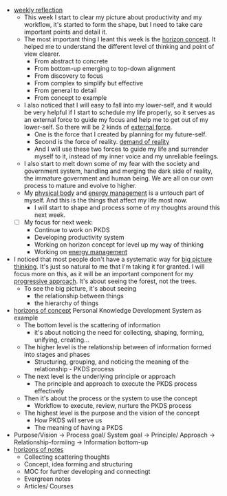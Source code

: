 - [weekly reflection](<weekly reflection.md>)
    - This week I start to clear my picture about productivity and my workflow, it's started to form the shape, but I need to take care important points and detail it.
    - The most important thing I leant this week is the [horizon concept](<horizon concept.md>). It helped me to understand the different level of thinking and point of view clearer.
        - From abstract to concrete
        - From bottom-up emerging to top-down alignment
        - From discovery to focus
        - From complex to simplify but effective
        - From general to detail
        - From concept to example
    - I also noticed that I will easy to fall into my lower-self, and it would be very helpful if I start to schedule my life properly, so it serves as an external force to guide my focus and help me to get out of my lower-self. So there will be 2 kinds of [external force](<external force.md>).
        - One is the force that I created by planning for my future-self. 
        - Second is the force of reality. [demand of reality](<demand of reality.md>)
        - And I will use these two forces to guide my life and surrender myself to it, instead of my inner voice and my unreliable feelings.
    - I also start to melt down some of my fear with the society and government system, handling and merging the dark side of reality, the immature government and human being. We are all on our own process to mature and evolve to higher.
    - My [physical body](<physical body.md>) and [energy management](<energy management.md>) is a untouch part of myself. And this is the things that affect my life most now.
        - I will start to shape and process some of my thoughts around this next week.
    - [ ] My focus for next week:
        - Continue to work on PKDS
        - Developing productivity system
        - Working on horizon concept for level up my way of thinking
        - Working on [energy management](<energy management.md>)
- I noticed that most people don't have a systematic way for [big picture thinking](<big picture thinking.md>). It's just so natural to me that I'm taking it for granted. I will focus more on this, as it will be an important component for my [progressive approach](<progressive approach.md>). It's about seeing the forest, not the trees.
    - To see the big picture, it's about seeing
        - the relationship between things
        - the hierarchy of things
- [horizons of concept](<horizons of concept.md>) Personal Knowledge Development System as example
    - The bottom level is the scattering of information
        - it's about noticing the need for collecting, shaping, forming, unifying, creating...
    - The higher level is the relationship between of information formed into stages and phases
        - Structuring, grouping, and noticing the meaning of the relationship - PKDS process
    - The next level is the underlying principle or approach
        - The principle and approach to execute the PKDS process effectively
    - Then it's about the process or the system to use the concept
        - Workflow to execute, review, nurture the PKDS process 
    - The highest level is the purpose and the vision of the concept
        - How PKDS will serve us
        - The meaning of having a PKDS 
- Purpose/Vision -> Process goal/ System goal -> Principle/ Approach -> Relationship-formiing -> Information bottom-up
- [horizons of notes](<horizons of notes.md>)
    - Collecting scattering thoughts
    - Concept, idea forming and structuring
    - MOC for further developing and connectingt
    - Evergreen notes 
    - Articles/ Courses

